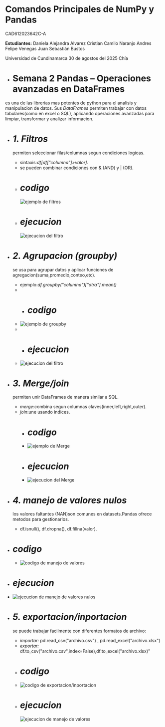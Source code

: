 # Comandos Principales de NumPy y Pandas

CAD612023642C-A

**Estudiantes:**
Daniela Alejandra Alvarez
Cristian Camilo Naranjo
Andres Felipe Venegas
Juan Sebastián Bustos

Universidad de Cundinamarca 
30 de agostos del 2025 
Chía
 + # Semana 2 Pandas – Operaciones avanzadas en DataFrames
  es una de las librerias mas potentes de python para el analisis y manipulacion de datos. Sus *DataFrames*
  permiten trabajar con datos tabulares(como en excel o SQL), aplicando operaciones avanzadas para limpiar,
  transformar y analizar informacion.
+ # *1. Filtros*
  permiten seleccionar filas/columnas segun condiciones logicas.
  + sintaxis:*df[df["columna"]>valor]*.
  + se pueden combinar condiciones con & (AND) y | (OR).
  + # *codigo*
    ![ejemplo de filtros](https://github.com/user-attachments/assets/9ae40f4c-8eff-495e-a54d-99f534f6595a)
  + # *ejecucion*
    ![ejecucion del filtro](https://github.com/user-attachments/assets/b5d88b28-b0af-4302-98f4-bb1b56980a2f)

+ # *2. Agrupacion (groupby)*
  se usa para agrupar datos y aplicar funciones de agregacion(suma,promedio,conteo,etc).
  + ejemplo:*df.groupby("columna")["otra"].mean()*
  +  + # *codigo*
  + ![ejemplo de groupby](https://github.com/user-attachments/assets/61b6e54e-fdbd-4068-8075-e14311174c62)
  + + # *ejecucion*
  + ![ejecucion del filtro](https://github.com/user-attachments/assets/84af0641-0821-4387-b300-c3c1b5d106e1)
+ # *3. Merge/join*
    permiten unir DataFrames de manera similar a SQL.
   + *merge*:combina segun columnas claves(inner,left,right,outer).
   + *join*:une usando indices.
     + # *codigo*
     + ![ejemplo de Merge](https://github.com/user-attachments/assets/fbc178c8-087e-426f-97bd-4ad9031218a1)
     + # *ejecucion*
     + ![ejecucion del Merge](https://github.com/user-attachments/assets/be006f62-743a-460e-ad9a-837dc5c2b58f)
+ # *4. manejo de valores nulos*
  los valores faltantes (NAN)son comunes en datasets.Pandas ofrece metodos para gestionarlos.
  + df.isnull(), df.dropna(), df.fillna(valor).
+ # *codigo*
  + ![codigo de manejo de valores](https://github.com/user-attachments/assets/c183f71c-b9dd-4ad9-bbe1-991a7ccad1d0)
+ # *ejecucion*
 + ![ejecucion de manejo de valores nulos](https://github.com/user-attachments/assets/328f9eec-4625-46a8-90ae-462792459558)
+ # *5. exportacion/inportacion*
   se puede trabajar facilmente con diferentes formatos de archivo:
    + *importar:* pd.read_csv("archivo.csv") , pd.read_excel("archivo.xlsx")
    + *exportar:* df.to_csv("archivo.csv",index=False),df.to_excel("archivo.xlsx)"
    + # *codigo*
    +  ![codigo de exportacion/inportacion](https://github.com/user-attachments/assets/34353006-944c-4494-bfd1-216184d62574)
  + # *ejecucion*
      ![ejecucion de manejo de valores](https://github.com/user-attachments/assets/329f7e62-cb44-4bfd-81bd-e39cdd213fe4)
